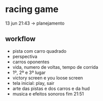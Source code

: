 # racing game

13 jun 21:43 -> planejamento

## workflow
- pista com carro quadrado
- perspectiva
- carros oponentes
- vida, numero de voltas, tempo de corrida
- 1º, 2º e 3º lugar
- victory screen e you loose screen
- tela inicial: play, sair
- arte das pistas e dos carros e da hud
- musica e efeitos sonoros
fim 21:51